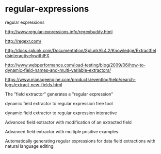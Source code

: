 # regular-expressions
regular expressions


http://www.regular-expressions.info/regexbuddy.html

http://regexr.com/

http://docs.splunk.com/Documentation/Splunk/6.4.2/Knowledge/ExtractfieldsinteractivelywithIFX

http://www.webperformance.com/load-testing/blog/2009/06/how-to-dynamic-field-names-and-multi-variable-extractors/

https://www.manageengine.com/products/eventlog/help/search-logs/extract-new-fields.html

The "field extractor" generates a "regular expression"

dynamic field extractor to regular expression free tool

dynamic field extractor to regular expression interactive

Advanced field extractor with modification of an extracted field

Advanced field extractor with multiple positive examples

Automatically generating regular expressions for data field extractions with natural language editing

